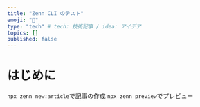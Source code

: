 ```yaml
---
title: "Zenn CLI のテスト"
emoji: "📝"
type: "tech" # tech: 技術記事 / idea: アイデア
topics: []
published: false
---
```


# はじめに

`npx zenn new:article`で記事の作成
`npx zenn preview`でプレビュー
